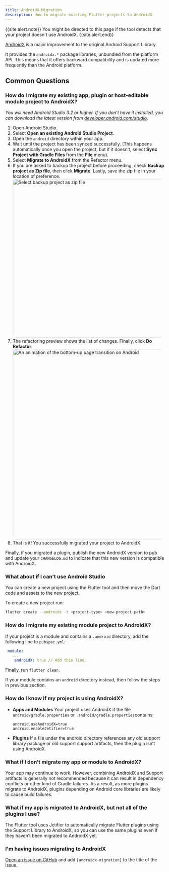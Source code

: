 ```yaml
---
title: AndroidX Migration
description: How to migrate existing Flutter projects to AndroidX.
---
```


{{site.alert.note}}
  You might be directed to this page if the tool detects that your project
  doesn't use AndroidX.
{{site.alert.end}}

[AndroidX](https://developer.android.com/jetpack/androidx) is a major improvement
to the original Android Support Library.

It provides the `androidx.*` package libraries, unbundled from the platform API.
This means that it offers backward compatibility and is updated more frequently
than the Android platform.

## Common Questions

### How do I migrate my existing app, plugin or host-editable module project to AndroidX?

_You will need Android Studio 3.2 or higher. If you don’t have it installed,
you can download the latest version from
[developer.android.com/studio](https://developer.android.com/studio)_.

1. Open Android Studio.
2. Select **Open an existing Android Studio Project**.
3. Open the `android` directory within your app.
4. Wait until the project has been synced successfully.
  (This happens automatically once you open the project, but if it doesn’t,
   select **Sync Project with Gradle Files** from the **File** menu).
5. Select **Migrate to AndroidX** from the Refactor menu.
6. If you are asked to backup the project before proceeding,
   check **Backup project as Zip file**, then click **Migrate**. Lastly, save
   the zip file in your location of preference.
  <img
      width="500"
      style="border-radius: 12px;"
      src="/images/androidx/migrate_prompt.png"
      class="figure-img img-fluid"
      alt="Select backup project as zip file" />
7. The refactoring preview shows the list of changes. Finally, click **Do Refactor**:
  <img
      width="600"
      style="border-radius: 12px;"
      src="/images/androidx/do_androidx_refactor.png"
      class="figure-img img-fluid"
      alt="An animation of the bottom-up page transition on Android" />
8. That is it! You successfully migrated your project to AndroidX.

Finally, if you migrated a plugin, publish the new AndroidX version to pub and update
your `CHANGELOG.md` to indicate that this new version is compatible with AndroidX.

### What about if I can't use Android Studio

You can create a new project using the Flutter tool and then move the Dart code and
assets to the new project.

To create a new project run:

```bash
flutter create --androidx -t <project-type> <new-project-path>
```

### How do I migrate my existing module project to AndroidX?

If your project is a module and contains a `.android` directory, add the following
line to `pubspec.yml`:

```yaml
 module:
   ...
    androidX: true // Add this line.
```

Finally, run `flutter clean`.

If your module contains an `android` directory instead, then follow the
steps in previous section.

### How do I know if my project is using AndroidX?

* **Apps and Modules**
  Your project uses AndroidX if the file `android/gradle.properties` or
  `.android/gradle.properties`contains:

  ```
  android.useAndroidX=true
  android.enableJetifier=true
  ```

* **Plugins**
  If a file under the android directory references any old support library package
  or old support support artifacts, then the plugin isn’t using AndroidX.

### What if I don’t migrate my app or module to AndroidX?

Your app may continue to work. However, combining AndroidX and Support artifacts
is generally not recommended because it can result in dependency conflicts or
other kind of Gradle failures. As a result, as more plugins migrate to AndroidX,
plugins depending on Android core libraries are likely to cause build failures.

### What if my app is migrated to AndroidX, but not all of the plugins I use?

The Flutter tool uses Jetifier to automatically migrate Flutter plugins using
the Support Library to AndroidX, so you can use the same plugins even if they
haven’t been migrated to AndroidX yet.

### I'm having issues migrating to AndroidX

[Open an issue on GitHub](https://github.com/flutter/flutter/issues/new/choose)
and add `[androidx-migration]` to the title of the issue.
